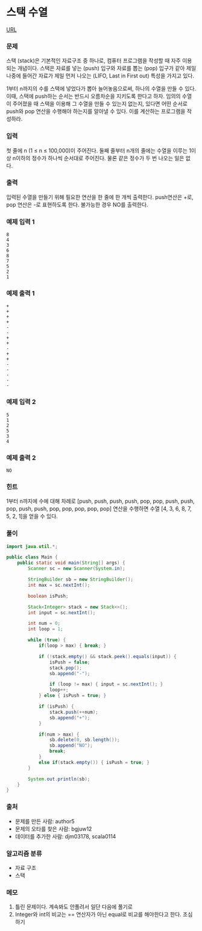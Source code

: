 스택 수열
=============
[URL](https://www.acmicpc.net/problem/1874)

### 문제
스택 (stack)은 기본적인 자료구조 중 하나로, 컴퓨터 프로그램을 작성할 때 자주 이용되는 개념이다. 스택은 자료를 넣는 (push) 입구와 자료를 뽑는 (pop) 입구가 같아 제일 나중에 들어간 자료가 제일 먼저 나오는 (LIFO, Last in First out) 특성을 가지고 있다.

1부터 n까지의 수를 스택에 넣었다가 뽑아 늘어놓음으로써, 하나의 수열을 만들 수 있다. 이때, 스택에 push하는 순서는 반드시 오름차순을 지키도록 한다고 하자. 임의의 수열이 주어졌을 때 스택을 이용해 그 수열을 만들 수 있는지 없는지, 있다면 어떤 순서로 push와 pop 연산을 수행해야 하는지를 알아낼 수 있다. 이를 계산하는 프로그램을 작성하라.

### 입력
첫 줄에 n (1 ≤ n ≤ 100,000)이 주어진다. 둘째 줄부터 n개의 줄에는 수열을 이루는 1이상 n이하의 정수가 하나씩 순서대로 주어진다. 물론 같은 정수가 두 번 나오는 일은 없다.

### 출력
입력된 수열을 만들기 위해 필요한 연산을 한 줄에 한 개씩 출력한다. push연산은 +로, pop 연산은 -로 표현하도록 한다. 불가능한 경우 NO를 출력한다.

### 예제 입력 1
```
8
4
3
6
8
7
5
2
1
```

### 예제 출력 1
```
+
+
+
+
-
-
+
+
-
+
+
-
-
-
-
-
```

### 예제 입력 2
```
5
1
2
5
3
4
```

### 예제 출력 2
```
NO
```

### 힌트
1부터 n까지에 수에 대해 차례로 [push, push, push, push, pop, pop, push, push, pop, push, push, pop, pop, pop, pop, pop] 연산을 수행하면 수열 [4, 3, 6, 8, 7, 5, 2, 1]을 얻을 수 있다.

### 풀이
```java
import java.util.*;

public class Main {
    public static void main(String[] args) {
        Scanner sc = new Scanner(System.in);

        StringBuilder sb = new StringBuilder();
        int max = sc.nextInt();

        boolean isPush;

        Stack<Integer> stack = new Stack<>();
        int input = sc.nextInt();

        int num = 0;
        int loop = 1;

        while (true) {
            if(loop > max) { break; }

            if (!stack.empty() && stack.peek().equals(input)) {
                isPush = false;
                stack.pop();
                sb.append("-");

                if (loop != max) { input = sc.nextInt(); }
                loop++;
            } else { isPush = true; }

            if (isPush) {
                stack.push(++num);
                sb.append("+");
            }

            if(num > max) {
                sb.delete(0, sb.length());
                sb.append("NO");
                break;
            }
            else if(stack.empty()) { isPush = true; }
        }

        System.out.println(sb);
    }
}
```

### 출처
- 문제를 만든 사람: author5
- 문제의 오타를 찾은 사람: bgjuw12
- 데이터를 추가한 사람: djm03178, scala0114

### 알고리즘 분류 
- 자료 구조
- 스택

### 메모
1. 틀린 문제이다. 계속봐도 안풀려서 일단 다음에 풀기로
2. Integer와 int의 비교는 == 연산자가 아닌 equal로 비교를 해야한다고 한다. 조심하기
